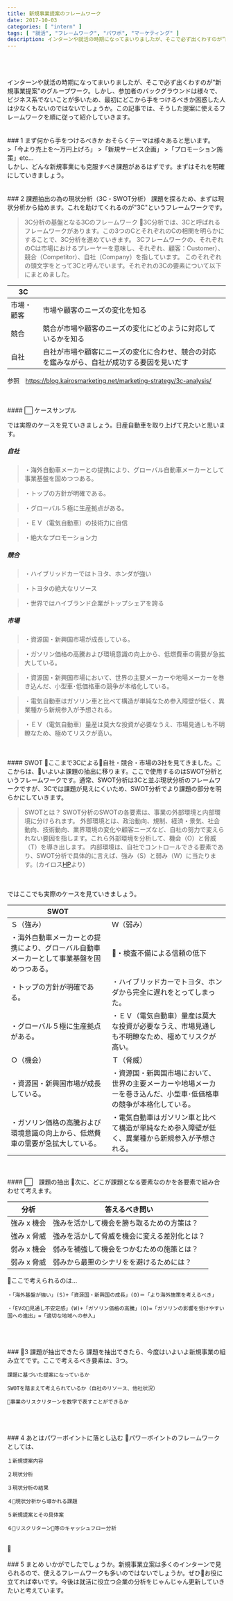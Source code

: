 ```yaml
---
title: 新規事業提案のフレームワーク
date: 2017-10-03
categories: [ "intern" ]
tags: [ "就活", "フレームワーク", "パワポ", "マーケティング" ]
description: インターンや就活の時期になってまいりましたが、そこで必ず出くわすのが”新規事業提案”のグループワーク。しかし、参加者のバックグラウンドは様々で、ビジネス系でないことが多いため、最初にどこから手をつけるべきか困惑した人は少なくもないのではないでしょうか。この記事では、そうした提案に使えるフレームワークを順に従って紹介していきます。 
---
```

<br/>
<br/>
<br/>
インターンや就活の時期になってまいりましたが、そこで必ず出くわすのが”新規事業提案”のグループワーク。しかし、参加者のバックグラウンドは様々で、ビジネス系でないことが多いため、最初にどこから手をつけるべきか困惑した人は少なくもないのではないでしょうか。この記事では、そうした提案に使えるフレームワークを順に従って紹介していきます。
<br/>
<br/>
<br/>
### 1 まず何から手をつけるべきか
おそらくテーマは様々あると思います。
<br/>
>「今より売上を〜万円上げろ」
>「新規サービス企画」
>「プロモーション施策」etc...
<br/>
しかし、どんな新規事業にも克服すべき課題があるはずです。まずはそれを明確にしていきましょう。
<br/>
<br/>
<br/>
### 2 課題抽出の為の現状分析（3C・SWOT分析）
課題を探るため、まずは現状分析から始めます。これを助けてくれるのが"3C"というフレームワークです。

>3C分析の基盤となる3Cのフレームワーク
3C分析では、3Cと呼ばれるフレームワークがあります。この3つのCとそれぞれのCの相関を明らかにすることで、3C分析を進めていきます。
3Cフレームワークの、それぞれのCは市場におけるプレーヤーを意味し、それぞれ、顧客：Customer）、競合（Competitor）、自社（Company）を指しています。
このそれぞれの頭文字をとって3Cと呼んでいます。それぞれの3Cの要素について以下にまとめました。

| 3C |  |
|------------|----------------------------------------------------------------------------------------------|
| 市場・顧客 | 市場や顧客のニーズの変化を知る |
| 競合 | 競合が市場や顧客のニーズの変化にどのように対応しているかを知る |
| 自社 | 自社が市場や顧客にニーズの変化に合わせ、競合の対応を鑑みながら、自社が成功する要因を見いだす |
参照　<a href="https://blog.kairosmarketing.net/marketing-strategy/3c-analysis/">https://blog.kairosmarketing.net/marketing-strategy/3c-analysis/</a>
<br/>

<br/>
<br/>
#### ⬜︎ ケースサンプル

では実際のケースを見ていきましょう。日産自動車を取り上げて見たいと思います。

##### 自社

>・海外自動車メーカーとの提携により、グローバル自動車メーカーとして事業基盤を固めつつある。

>・トップの方針が明確である。

>・グローバル５極に生産拠点がある。

>・ＥＶ（電気自動車）の技術力に自信

>・絶大なプロモーション力

##### 競合

>・ハイブリッドカーではトヨタ、ホンダが強い

>・トヨタの絶大なリソース

>・世界ではハイブランド企業がトップシェアを誇る

##### 市場

>・資源国・新興国市場が成長している。

>・ガソリン価格の高騰および環境意識の向上から、低燃費車の需要が急拡大している。

>・資源国・新興国市場において、世界の主要メーカーや地場メーカーを巻き込んだ、小型車･低価格車の競争が本格化している。

>・電気自動車はガソリン車と比べて構造が単純なため参入障壁が低く、異業種から新規参入が予想される。

>・ＥＶ（電気自動車）量産は莫大な投資が必要なうえ、市場見通しも不明瞭なため、極めてリスクが高い。

<br/>
<br/>
#### SWOT
ここまで3Cによる自社・競合・市場の3社を見てきました。ここからは、いよいよ課題の抽出に移ります。ここで使用するのはSWOT分析というフレームワークです。通常、SWOT分析は3Cと並ぶ現状分析のフレームワークですが、3Cでは課題が見えにくいため、SWOT分析でより課題の部分を明らかにしていきます。

>SWOTとは？
SWOT分析のSWOTの各要素は、事業の外部環境と内部環境に分けられます。
外部環境とは、政治動向、規制、経済・景気、社会動向、技術動向、業界環境の変化や顧客ニーズなど、自社の努力で変えられない要因を指します。これら外部環境を分析して、機会（O）と脅威（T）を導き出します。
内部環境は、自社でコントロールできる要素であり、SWOT分析で具体的に言えば、強み（S）と弱み（W）に当たります。(カイロス<a href="https://blog.kairosmarketing.net/marketing-strategy/swot-analysis-20131127/">HP</a>より)

<br/>
<br/>
ではここでも実際のケースを見ていきましょう。

| SWOT |  |
|--------------------------------------------------------------------------------------------|---------------------------------------------------------------------------------------------------------------------|
| Ｓ（強み） | Ｗ（弱み） |
| ・海外自動車メーカーとの提携により、グローバル自動車メーカーとして事業基盤を固めつつある。 | ・検査不備による信頼の低下 |
| ・トップの方針が明確である。 | ・ハイブリッドカーでトヨタ、ホンダから完全に遅れをとってしまった。 |
| ・グローバル５極に生産拠点がある。 | ・ＥＶ（電気自動車）量産は莫大な投資が必要なうえ、市場見通しも不明瞭なため、極めてリスクが高い。 |
| Ｏ（機会） | Ｔ（脅威） |
| ・資源国・新興国市場が成長している。 | ・資源国・新興国市場において、世界の主要メーカーや地場メーカーを巻き込んだ、小型車･低価格車の競争が本格化している。 |
| ・ガソリン価格の高騰および環境意識の向上から、低燃費車の需要が急拡大している。 | ・電気自動車はガソリン車と比べて構造が単純なため参入障壁が低く、異業種から新規参入が予想される。 |

<br/>
<br/>
#### ⬜︎　課題の抽出
次に、どこが課題となる要素なのかを各要素で組み合わせて考えます。

| 分析        | 答えるべき問い                               |
|-------------|----------------------------------------------|
| 強み x 機会 | 強みを活かして機会を勝ち取るための方策は？   |
| 強み x 脅威 | 強みを活かして脅威を機会に変える差別化とは？ |
| 弱み x 機会 | 弱みを補強して機会をつかむための施策とは？   |
| 弱み x 脅威 | 弱みから最悪のシナリをを避けるためには？     |

ここで考えられるのは...

    ・「海外基盤が強い」(S)+「資源国・新興国の成長」(O)＝「より海外施策を考えるべき」

    ・「EVの見通し不安定感」(W)+「ガソリン価格の高騰」(O)=「ガソリンの影響を受けやすい国への進出」=「適切な地域への参入」

<br/>
<br/>
<br/>
### 3 課題が抽出できたら
課題を抽出できたら、今度はいよいよ新規事業の組み立てです。ここで考えるべき要素は、3つ。

    課題に基づいた提案になっているか

    SWOTを踏まえて考えられているか（自社のリソース、他社状況）

    事業のリスクリターンを数字で表すことができるか

<br/>
<br/>
<br/>
### 4 あとはパワーポイントに落とし込む
パワーポイントのフレームワークとしては、

    １新規提案内容

    ２現状分析

    ３現状分析の結果

    ４現状分析から導かれる課題

    ５新規提案とその具体案

    ６リスクリターン等のキャッシュフロー分析

<br/>
<br/>
<br/>
### 5 まとめ
いかがでしたでしょうか。新規事業立案は多くのインターンで見られるので、使えるフレームワークも多いのではないでしょうか。ぜひお役に立てれば幸いです。今後は就活に役立つ企業の分析をじゃんじゃん更新していきたいと考えています。